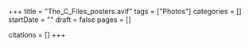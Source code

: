 +++
title = "The_C_Files_posters.avif"
tags = ["Photos"]
categories = []
startDate = ""
draft = false
pages = []

citations = []
+++
